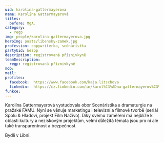 ```yaml
---
uid: karolina-gattermayerova
name: Karolína Gattermayerová
titles:
  before: MgA.
category:
  - regp
img: people/karolina-gattermayerova.jpg
heroImg: posts/libensky-zamek.jpg
profession: copywriterka, scénáristka
partyUid: bezpp
description: registrovaná příznivkyně
teamDescription:
  regp: registrovaná příznivkyně
mob: 
mail:
profiles:
  facebook:  https://www.facebook.com/kaja.litschova
  linkedin:  https://cz.linkedin.com/in/karol%C3%ADna-gattermayerov%C3%A1-a4b454131
funkce:
---
```


Karolína Gattermayerová vystudovala obor Scenáristika a dramaturgie na pražské FAMU. Nyní se věnuje marketingu i televizní a filmové tvorbě (seriál Spolu & Hladoví, projekt Film Naživo). Díky svému zaměření má nejblíže k oblasti kultury a neziskovým projektům, velmi důležitá témata jsou pro ni ale také transparentnost a bezpečnost.

Bydlí v Libni.
